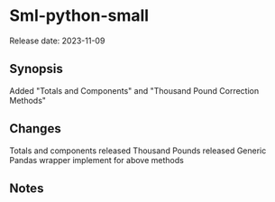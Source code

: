 # Sml-python-small

Release date: 2023-11-09

## Synopsis

Added "Totals and Components" and "Thousand Pound Correction Methods"

## Changes

Totals and components released
Thousand Pounds released
Generic Pandas wrapper implement for above methods

## Notes